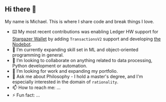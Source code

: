 ## Hi there 👋

My name is Michael. This is where I share code and break things I love.

- ⌨️ My most recent contributions was enabling Ledger HW support for [Stargazer Wallet](https://github.com/buzzgreyday/stargazer-wallet-ledger) by adding `TransactionsV2` support and developing [the Nodebot](https://github.com/buzzgreyday/hgtp-node-discord-bot).
- 🌱 I’m currently expanding skill set in ML and object-oriented programming in general.
- 👯 I’m looking to collaborate on anything related to data processing, Python development or automation.
- 🔭 I’m looking for work and expanding my portfolio.
- 💬 Ask me about Philosophy - I hold a master's degree, and I'm especially interested in the domain of `rationality`.
- 📫 How to reach me: ...
- ⚡ Fun fact: ...
